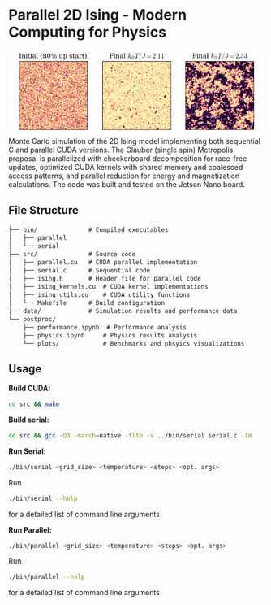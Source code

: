 # Parallel 2D Ising - Modern Computing for Physics 
![Ising Model](postproc/plots/spin.png)
Monte Carlo simulation of the 2D Ising model implementing both sequential C and parallel CUDA versions. The Glauber (single spin) Metropolis proposal is parallelized with checkerboard decomposition for race-free updates, optimized CUDA kernels with shared memory and coalesced access patterns, and parallel reduction for energy and magnetization calculations. The code was built and tested on the Jetson Nano board.

## File Structure

```
├── bin/              # Compiled executables
│   ├── parallel
│   └── serial
├── src/              # Source code
│   ├── parallel.cu   # CUDA parallel implementation
│   ├── serial.c      # Sequential code
│   ├── ising.h       # Header file for parallel code
│   ├── ising_kernels.cu  # CUDA kernel implementations
│   ├── ising_utils.cu    # CUDA utility functions
│   └── Makefile      # Build configuration
├── data/             # Simulation results and performance data
└── postproc/
    ├── performance.ipynb  # Performance analysis
    ├── physics.ipynb     # Physics results analysis
    └── plots/            # Benchmarks and phsyics visualizations
```

## Usage

**Build CUDA:**
```bash
cd src && make
```

**Build serial:**
```bash
cd src && gcc -O3 -march=native -flto -o ../bin/serial serial.c -lm
```

**Run Serial:**
```bash
./bin/serial <grid_size> <temperature> <steps> <opt. args>
```
Run 
```bash
./bin/serial --help
```
for a detailed list of command line arguments

**Run Parallel:**
```bash
./bin/parallel <grid_size> <temperature> <steps> <opt. args>
```
Run 
```bash
./bin/parallel --help
```
for a detailed list of command line arguments
